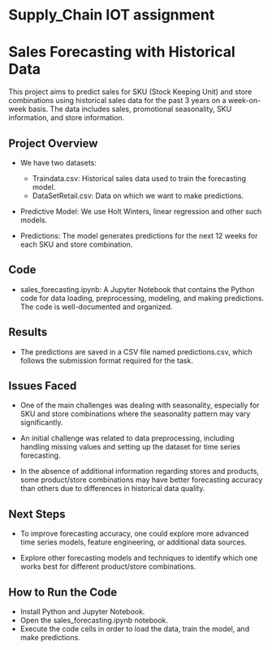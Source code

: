 # Supply_Chain IOT assignment
# Sales Forecasting with Historical Data

This project aims to predict sales for SKU (Stock Keeping Unit) and store combinations using historical sales data for the past 3 years on a week-on-week basis. The data includes sales, promotional seasonality, SKU information, and store information.

## Project Overview

- We have two datasets:
    - Traindata.csv: Historical sales data used to train the forecasting model.
    - DataSetRetail.csv: Data on which we want to make predictions.

- Predictive Model: We use Holt Winters, linear regression and other such models.

- Predictions: The model generates predictions for the next 12 weeks for each SKU and store combination.

## Code

- sales_forecasting.ipynb: A Jupyter Notebook that contains the Python code for data loading, preprocessing, modeling, and making predictions. The code is well-documented and organized.

## Results

- The predictions are saved in a CSV file named predictions.csv, which follows the submission format required for the task.

## Issues Faced

- One of the main challenges was dealing with seasonality, especially for SKU and store combinations where the seasonality pattern may vary significantly.

- An initial challenge was related to data preprocessing, including handling missing values and setting up the dataset for time series forecasting.

- In the absence of additional information regarding stores and products, some product/store combinations may have better forecasting accuracy than others due to differences in historical data quality.

## Next Steps

- To improve forecasting accuracy, one could explore more advanced time series models, feature engineering, or additional data sources.

- Explore other forecasting models and techniques to identify which one works best for different product/store combinations.

## How to Run the Code

- Install Python and Jupyter Notebook.
- Open the sales_forecasting.ipynb notebook.
- Execute the code cells in order to load the data, train the model, and make predictions.


